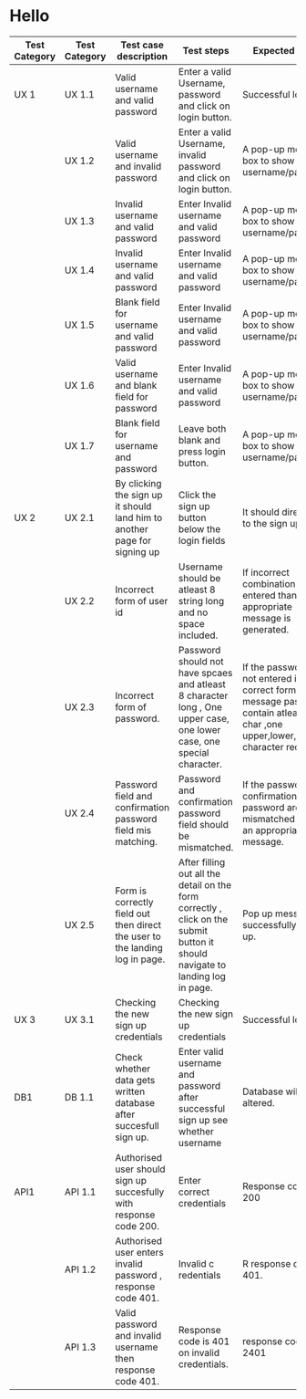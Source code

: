 # Hello
| Test Category | Test Category | Test case description | Test steps | Expected result | Prerequisites | Executed by | Pass/Fail |
| --- | --- | --- | --- | --- | --- | --- | --- |
| UX 1 | UX 1.1 | Valid username and valid password | Enter a valid Username, password and click on login button. | Successful login | Valid Url  and browser | Preet | Pass |
|  | UX 1.2 | Valid username and invalid password | Enter a valid Username, invalid password and click on login button. | A pop-up message box to show invalid username/password. | Valid Url  and browser | Preet | Pass |
|  | UX 1.3 | Invalid username and valid password | Enter Invalid username and valid password  | A pop-up message box to show invalid username/password. | A pop-up message box to show invalid username/password. | Preet | Pass |
|  | UX 1.4 | Invalid username and valid password | Enter Invalid username and valid password  | A pop-up message box to show invalid username/password. | A pop-up message box to show invalid username/password. | Preet | Pass |
|  | UX 1.5 | Blank field for username and valid password | Enter Invalid username and valid password  | A pop-up message box to show invalid username/password. | A pop-up message box to show invalid username/password. | Preet | Pass |
|  | UX 1.6 | Valid  username and blank field for password | Enter Invalid username and valid password  | A pop-up message box to show invalid username/password. | Valid Url  and browser | Preet | Pass |
|  | UX 1.7 | Blank field for username and  password | Leave both blank and press login button.  | A pop-up message box to show invalid username/password. | Valid Url  and browser |  |  |
| UX 2 | UX 2.1 | By clicking  the sign up it should land him to another page for signing up | Click the sign up button below the login fields  | It should direct you to the sign up page  | Valid Url  and browser |  |  |
|  | UX 2.2 | Incorrect form  of user id | Username should be atleast 8 string long and no space included.  | If incorrect combination is entered than an appropriate message is generated.  | Valid Url  and browser |  |  |
|  | UX 2.3 | Incorrect form of password. | Password should not have spcaes and  atleast 8 character long , One upper case, one lower case, one special character.  | If the password is not entered in correct form display message password contain atleast 8 char ,one upper,lower,special character required.  | Valid Url  and browser |  |  |
|  | UX 2.4 | Password field and confirmation password field mis matching. | Password and confirmation password field should be mismatched.  | If the password and confirmation password are mismatched display an appropriate message. | Valid Url  and browser |  |  |
|  | UX 2.5 | Form is correctly field out then direct the user to the landing log in page.  | After filling out all the detail on the form correctly , click on the submit button it should navigate to landing log in page.  | Pop up message for successfully signed up.  | Valid Url  and browser |  |  |
| UX 3 | UX 3.1 | Checking the new sign up credentials | Checking the new sign up credentials | Successful login | Valid Url  and browser |  |  |
| DB1 | DB 1.1 | Check whether data gets written  database after succesfull sign up. | Enter valid username and password after successful sign up see whether username  | Database will not be altered. |  |  |  |
| API1 | API 1.1 | Authorised user should sign up succesfully with response code 200. | Enter correct credentials  | Response code is 200 |  |  |  |
|  | API 1.2 | Authorised user enters invalid password , response code 401. | Invalid c redentials  | R response code is 401. |  |  |  |
|  | API 1.3 | Valid password and invalid username then response code 401. | Response code is 401 on invalid credentials. | response code is 2401 |  |  |  |
